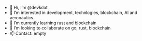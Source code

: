 - 👋 Hi, I’m @devkdot
- 👀 I’m interested in development, technlogies, blockchain, AI and aeronautics
- 🌱 I’m currently learning rust and blockchain
- 💞️ I’m looking to collaborate on go, rust, blockchain
- 📫 Contact: empty

<!---
devkdot/devkdot is a ✨ special ✨ repository because its `README.md` (this file) appears on your GitHub profile.
You can click the Preview link to take a look at your changes.
--->

